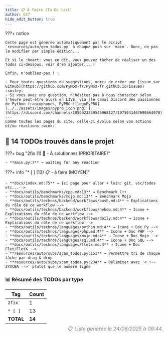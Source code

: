 ```yaml
---
title: 📋 À faire (To Do list)
author: GC7
hide_edit_button: true
---
```


???+ notice

    Cette page est générée automatiquement par le script `resources/auto/gen_todos.py` à chaque push sur `main`. Donc, ne pas la modifier par simple édition...

    Et si le :heart: vous en dit, vous pouvez tâcher de réaliser un des todos ci-dessous, voir d'en ajouter... !
    
    Enfin, n'oubliez-pas ! :
    
    - Pour toutes questions ou suggestions, merci de créer une [issue sur GitHub](https://github.com/PyMoX-fr/PyMoX-fr.github.io/issues) :smiley:
    - Si vous avez une question, n'hésitez pas à nous contacter selon l'heure peut-être alors en LIVE, via [le canal Discord des passionnés de Python francophones, PyPRO ![logoPyPRO](../../assets/images/pypro_icon.png) ](https://discord.com/channels/1056923339546968127/1075041467690664070)
    ---
    Comme toutes les pages du site, celle-ci évolue selon vos actions et/ou réactions :wink:

<!-- Liste générée le 24/08/2025 à 09:44 -->
## 📌 **14 TODOs trouvés dans le projet**

???+ bug "2fix (1) 🚨 - À solutionner (PRIORITAIRE)"

    - **main.py:7** → waiting for any reaction

???+ info "* [ ] (13) 📋 - à faire (MOYEN)"

    - **docs/index.md:75** → Ici page pour aller + loin: git, vsc/todos etc...-->
    - **docs/outils/benchmarks/cpp.md:13** → Benchmark C++
    - **docs/outils/benchmarks/mojo.md:13** → Benchmark Mojo
    - **docs/outils/technos/backend/workflows/push.md:4** → Explications du rôle de ce workflow -->
    - **docs/outils/technos/backend/workflows/hebdo.md:4** → Icone + Explications du rôle de ce workflow -->
    - **docs/outils/technos/backend/workflows/daily.md:4** → Icone + Explications du rôle de ce workflow -->
    - **docs/outils/technos/languages/python.md:4** → Icone + Doc Py -->
    - **docs/outils/technos/languages/php.md:4** → Icone + Doc PHP -->
    - **docs/outils/technos/languages/mojo.md:4** → Icone + Doc Mojo -->
    - **docs/outils/technos/languages/sql.md:4** → Icone + Doc SQL -->
    - **docs/outils/technos/languages/fletx.md:4** → Icone + Doc Flet/FletX -->
    - **resources/auto/subs/scan_todos.py:151** → Permettre tri de chaque tâche par drag & drop
    - **resources/auto/subs/scan_todos.py:234** → Délimiter avec '< !-- ZYXCBA -->' plutôt que le numéro ligne

### 📊 Résumé des TODOs par type

| Tag | Count |
|-----|-------|
| `2fix` | 1 |
| `* [ ]` | 13 |
| **TOTAL** | **14** |

<div style='text-align: right; color: gray; font-size: 16px; line-height: 0;'>📋 <span style='font-style: italic;'>Liste générée le 24/08/2025 à 09:44</span>.</div>


